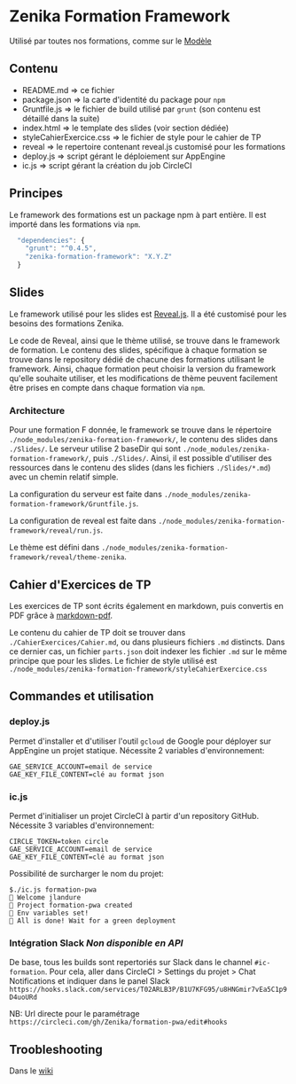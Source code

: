 # Zenika Formation Framework

Utilisé par toutes nos formations, comme sur le [Modèle](https://github.com/Zenika/Formation--Modele)

## Contenu

- README.md => ce fichier
- package.json => la carte d'identité du package pour `npm`
- Gruntfile.js => le fichier de build utilisé par `grunt` (son contenu est détaillé dans la suite)
- index.html => le template des slides (voir section dédiée)
- styleCahierExercice.css => le fichier de style pour le cahier de TP
- reveal => le repertoire contenant reveal.js customisé pour les formations
- deploy.js => script gérant le déploiement sur AppEngine
- ic.js => script gérant la création du job CircleCI

## Principes

Le framework des formations est un package npm à part entière. Il est importé dans les formations via `npm`.
```javascript
  "dependencies": {
    "grunt": "^0.4.5",
    "zenika-formation-framework": "X.Y.Z"
  }
```

## Slides

Le framework utilisé pour les slides est [Reveal.js](https://github.com/hakimel/reveal.js).
 Il a été customisé pour les besoins des formations Zenika.

Le code de Reveal, ainsi que le thème utilisé, se trouve dans le framework de formation. Le contenu des slides, spécifique à chaque formation se trouve dans le repository dédié de chacune des formations utilisant le framework. Ainsi, chaque formation peut choisir la version du framework qu'elle souhaite utiliser, et les modifications de thème peuvent facilement être prises en compte dans chaque formation via `npm`.

### Architecture

Pour une formation F donnée, 
le framework se trouve dans le répertoire `./node_modules/zenika-formation-framework/`, le contenu des slides dans `./Slides/`. 
Le serveur utilise 2 baseDir qui sont `./node_modules/zenika-formation-framework/`, puis `./Slides/`.
Ainsi, il est possible d'utiliser des ressources dans le contenu des slides (dans les fichiers `./Slides/*.md`) avec un chemin relatif simple.

La configuration du serveur est faite dans `./node_modules/zenika-formation-framework/Gruntfile.js`.

La configuration de reveal est faite dans `./node_modules/zenika-formation-framework/reveal/run.js`.

Le thème est défini dans `./node_modules/zenika-formation-framework/reveal/theme-zenika`.

## Cahier d'Exercices de TP

Les exercices de TP sont écrits également en markdown, puis convertis en PDF grâce à [markdown-pdf](https://github.com/alanshaw/markdown-pdf).

Le contenu du cahier de TP doit se trouver dans `./CahierExercices/Cahier.md`, ou dans plusieurs fichiers `.md` distincts. Dans ce dernier cas, un fichier `parts.json` doit indexer les fichier `.md` sur le même principe que pour les slides.
Le fichier de style utilisé est `./node_modules/zenika-formation-framework/styleCahierExercice.css`

## Commandes et utilisation

### deploy.js

Permet d'installer et d'utiliser l'outil `gcloud` de Google pour déployer sur AppEngine un projet statique.
Nécessite 2 variables d'environnement:
```
GAE_SERVICE_ACCOUNT=email de service
GAE_KEY_FILE_CONTENT=clé au format json
```

### ic.js

Permet d'initialiser un projet CircleCI à partir d'un repository GitHub.
Nécessite 3 variables d'environnement:
```
CIRCLE_TOKEN=token circle
GAE_SERVICE_ACCOUNT=email de service
GAE_KEY_FILE_CONTENT=clé au format json
```

Possibilité de surcharger le nom du projet:
```
$./ic.js formation-pwa
👷 Welcome jlandure
🚧 Project formation-pwa created
🔧 Env variables set!
💚 All is done! Wait for a green deployment
```

### Intégration Slack _Non disponible en API_

De base, tous les builds sont repertoriés sur Slack dans le channel `#ic-formation`.
Pour cela, aller dans CircleCI > Settings du projet > Chat Notifications et indiquer dans le panel Slack `https://hooks.slack.com/services/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`

NB: Url directe pour le paramétrage `https://circleci.com/gh/Zenika/formation-pwa/edit#hooks`

## Troobleshooting

Dans le [wiki](https://github.com/Zenika/zenika-formation-framework/wiki/Troubleshooting)
